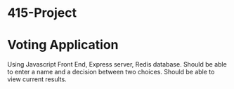 # 415-Project
# Voting Application
Using Javascript Front End, Express server, Redis database. Should be able to enter a name and a decision between two choices. Should be able to view current results.

